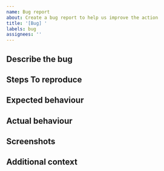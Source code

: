 ```yaml
---
name: Bug report
about: Create a bug report to help us improve the action
title: '[Bug] '
labels: bug
assignees: ''
---
```


<!--
  This is a template. Feel free to delete any sections that are not relevant.
-->

## Describe the bug

<!-- A clear and concise description of what the bug is. -->

## Steps To reproduce

<!-- A concise, repeatable, example of how to reproduce the issue. -->

## Expected behaviour

<!-- A clear and concise description of what you expected to happen. -->

## Actual behaviour

<!-- A clear and concise description of what actually happened. If an exception occurred, please include a stack trace if available. -->

## Screenshots

<!-- If applicable, add logs and/or screenshots to help explain your problem. -->

## Additional context

<!-- Add any other context about the problem here. -->
